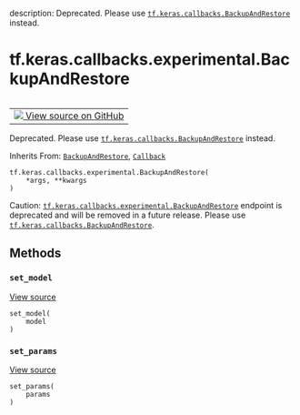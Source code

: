 description: Deprecated. Please use <a href="../../../../tf/keras/callbacks/BackupAndRestore.md"><code>tf.keras.callbacks.BackupAndRestore</code></a> instead.

<div itemscope itemtype="http://developers.google.com/ReferenceObject">
<meta itemprop="name" content="tf.keras.callbacks.experimental.BackupAndRestore" />
<meta itemprop="path" content="Stable" />
<meta itemprop="property" content="__init__"/>
<meta itemprop="property" content="set_model"/>
<meta itemprop="property" content="set_params"/>
</div>

# tf.keras.callbacks.experimental.BackupAndRestore

<!-- Insert buttons and diff -->

<table class="tfo-notebook-buttons tfo-api nocontent" align="left">
<td>
  <a target="_blank" href="https://github.com/keras-team/keras/tree/v2.15.0/keras/callbacks.py#L1959-L1977">
    <img src="https://www.tensorflow.org/images/GitHub-Mark-32px.png" />
    View source on GitHub
  </a>
</td>
</table>



Deprecated. Please use <a href="../../../../tf/keras/callbacks/BackupAndRestore.md"><code>tf.keras.callbacks.BackupAndRestore</code></a> instead.

Inherits From: [`BackupAndRestore`](../../../../tf/keras/callbacks/BackupAndRestore.md), [`Callback`](../../../../tf/keras/callbacks/Callback.md)

<pre class="devsite-click-to-copy prettyprint lang-py tfo-signature-link">
<code>tf.keras.callbacks.experimental.BackupAndRestore(
    *args, **kwargs
)
</code></pre>



<!-- Placeholder for "Used in" -->

Caution: <a href="../../../../tf/keras/callbacks/experimental/BackupAndRestore.md"><code>tf.keras.callbacks.experimental.BackupAndRestore</code></a> endpoint is
  deprecated and will be removed in a future release. Please use
  <a href="../../../../tf/keras/callbacks/BackupAndRestore.md"><code>tf.keras.callbacks.BackupAndRestore</code></a>.

## Methods

<h3 id="set_model"><code>set_model</code></h3>

<a target="_blank" class="external" href="https://github.com/keras-team/keras/tree/v2.15.0/keras/callbacks.py#L694-L695">View source</a>

<pre class="devsite-click-to-copy prettyprint lang-py tfo-signature-link">
<code>set_model(
    model
)
</code></pre>




<h3 id="set_params"><code>set_params</code></h3>

<a target="_blank" class="external" href="https://github.com/keras-team/keras/tree/v2.15.0/keras/callbacks.py#L691-L692">View source</a>

<pre class="devsite-click-to-copy prettyprint lang-py tfo-signature-link">
<code>set_params(
    params
)
</code></pre>






